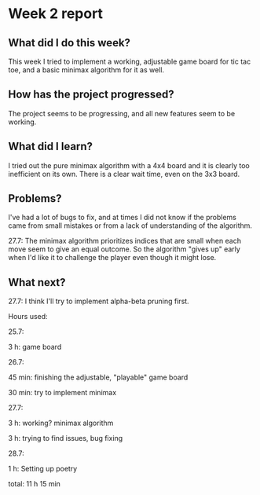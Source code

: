 # Week 2 report

## What did I do this week?

This week I tried to implement a working, adjustable game board for tic tac toe, and a basic minimax algorithm for it as well.

## How has the project progressed?

The project seems to be progressing, and all new features seem to be working.

## What did I learn?

I tried out the pure minimax algorithm with a 4x4 board and it is clearly too inefficient on its own. There is a clear wait time, even on the 3x3 board.

## Problems?

I've had a lot of bugs to fix, and at times I did not know if the problems came from small mistakes or from a lack of understanding of the algorithm. 

27.7: The minimax algorithm prioritizes indices that are small when each move seem to give an equal outcome. So the algorithm "gives up" early when I'd like it
 to challenge the player even though it might lose.

## What next?

27.7: I think I'll try to implement alpha-beta pruning first. 

Hours used:


25.7: 

3 h: game board
      
26.7: 

45 min: finishing the adjustable, "playable" game board
      
30 min: try to implement minimax
      
27.7:

3 h: working? minimax algorithm
      
3 h: trying to find issues, bug fixing

28.7:

1 h: Setting up poetry

total: 11 h 15 min
